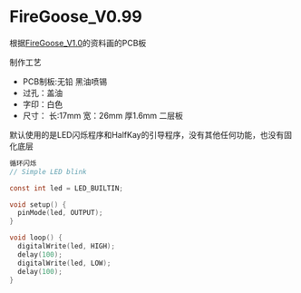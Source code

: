 # FireGoose_V0.99
根据[FireGoose_V1.0][1]的资料画的PCB板

制作工艺

 - PCB制板:无铅 黑油喷锡
 - 过孔：盖油
 - 字印：白色
 - 尺寸： 长:17mm 宽：26mm 厚1.6mm 二层板

默认使用的是LED闪烁程序和HalfKay的引导程序，没有其他任何功能，也没有固化底层

```c
循环闪烁
// Simple LED blink

const int led = LED_BUILTIN;

void setup() {
  pinMode(led, OUTPUT);
}

void loop() {
  digitalWrite(led, HIGH);
  delay(100);
  digitalWrite(led, LOW);
  delay(100);
}
```


  [1]: https://github.com/RadioWar/FireGoose
